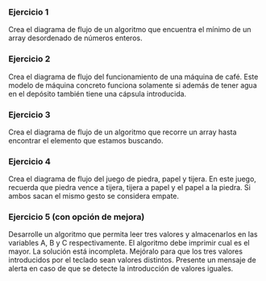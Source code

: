 ### Ejercicio 1
Crea el diagrama de flujo de un algoritmo que encuentra el mínimo de un array desordenado de números enteros.

### Ejercicio 2
Crea el diagrama de flujo del funcionamiento de una máquina de café. Este modelo de máquina concreto funciona solamente si además de tener agua en el depósito también tiene una cápsula introducida.

### Ejercicio 3
Crea el diagrama de flujo de un algoritmo que recorre un array hasta encontrar el elemento que estamos buscando.

### Ejercicio 4
Crea el diagrama de flujo del juego de piedra, papel y tijera. En este juego, recuerda que piedra vence a tijera, tijera a papel y el papel a la piedra. Si ambos sacan el mismo gesto se considera empate.

### Ejercicio 5 (con opción de mejora)
Desarrolle un algoritmo que permita leer tres valores y almacenarlos en las variables A, B y C respectivamente. El algoritmo debe imprimir cual es el mayor. La solución está incompleta. Mejóralo para que los tres valores introducidos por el teclado sean valores distintos. Presente un mensaje de alerta en caso de que se detecte la introducción de valores iguales. 

